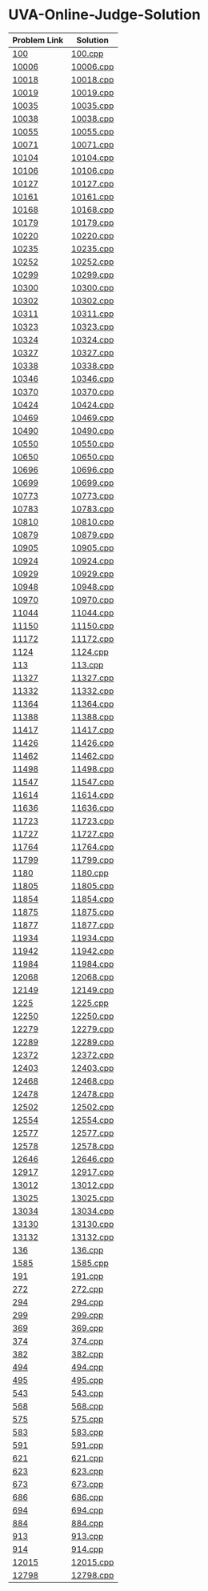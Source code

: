 # UVA-Online-Judge-Solution
|      Problem Link      |       Solution        |
| ---------------------- | --------------------- |
| [100](https://onlinejudge.org/external/1/100.pdf) | [100.cpp](https://github.com/SohagMollik/UVA-Online-Judge-Solution/blob/main/Solution/100%20-%20The%203n%20%2B%201%20problem.cpp) |
| [10006](https://onlinejudge.org/external/100/10006.pdf) | [10006.cpp](https://github.com/SohagMollik/UVA-Online-Judge-Solution/blob/main/Solution/10006%20%20%20Carmichael%20Numbers.cpp) |
| [10018](https://onlinejudge.org/external/100/10018.pdf) | [10018.cpp](https://github.com/SohagMollik/UVA-Online-Judge-Solution/blob/main/Solution/10018%20Reverse%20and%20Add.cpp) |
| [10019](https://onlinejudge.org/external/100/10019.pdf) | [10019.cpp](https://github.com/SohagMollik/UVA-Online-Judge-Solution/blob/main/Solution/10019%20Funny%20Encryption%20Method.cpp) |
| [10035](https://onlinejudge.org/external/100/10035.pdf) | [10035.cpp](https://github.com/SohagMollik/UVA-Online-Judge-Solution/blob/main/Solution/10035%20Primary%20Arithmetic.cpp) |
| [10038](https://onlinejudge.org/external/100/10038.pdf) | [10038.cpp](https://github.com/SohagMollik/UVA-Online-Judge-Solution/blob/main/Solution/10038.cpp) |
| [10055](https://onlinejudge.org/external/100/10055.pdf) | [10055.cpp](https://github.com/SohagMollik/UVA-Online-Judge-Solution/blob/main/Solution/10055%20Hashmat%20the%20brave%20warrior.cpp) |
| [10071](https://onlinejudge.org/external/100/10071.pdf) | [10071.cpp](https://github.com/SohagMollik/UVA-Online-Judge-Solution/blob/main/Solution/10071%20-%20Back%20to%20High%20School.cpp) |
| [10104](https://onlinejudge.org/external/101/10104.pdf) | [10104.cpp](https://github.com/SohagMollik/UVA-Online-Judge-Solution/blob/main/Solution/10104%20Euclid%20Problem.cpp) |
| [10106](https://onlinejudge.org/external/101/10106.pdf) | [10106.cpp](https://github.com/SohagMollik/UVA-Online-Judge-Solution/blob/main/Solution/10106%20Product.cpp) |
| [10127](https://onlinejudge.org/external/101/10127.pdf) | [10127.cpp](https://github.com/SohagMollik/UVA-Online-Judge-Solution/blob/main/Solution/10127%20Ones.cpp) |
| [10161](https://onlinejudge.org/external/101/10161.pdf) | [10161.cpp](https://github.com/SohagMollik/UVA-Online-Judge-Solution/blob/main/Solution/10161%20Ant%20on%20a%20Chessboard.cpp) |
| [10168](https://onlinejudge.org/external/101/10168.pdf) | [10168.cpp](https://github.com/SohagMollik/UVA-Online-Judge-Solution/blob/main/Solution/10168%20Summation%20of%20Four%20Primes.cpp) |
| [10179](https://onlinejudge.org/external/101/10179.pdf) | [10179.cpp](https://github.com/SohagMollik/UVA-Online-Judge-Solution/blob/main/Solution/10179%20Irreducible%20Basic%20Fractions.cpp) |
| [10220](https://onlinejudge.org/external/102/10220.pdf) | [10220.cpp](https://github.com/SohagMollik/UVA-Online-Judge-Solution/blob/main/Solution/10220%20I%20Love%20Big%20Numbers!.cpp) |
| [10235](https://onlinejudge.org/external/102/10235.pdf) | [10235.cpp](https://github.com/SohagMollik/UVA-Online-Judge-Solution/blob/main/Solution/10235%20Simply%20Emirp.cpp) |
| [10252](https://onlinejudge.org/external/102/10252.pdf) | [10252.cpp](https://github.com/SohagMollik/UVA-Online-Judge-Solution/blob/main/Solution/10252%20Common%20Permutation.cpp) |
| [10299](https://onlinejudge.org/external/102/10299.pdf) | [10299.cpp](https://github.com/SohagMollik/UVA-Online-Judge-Solution/blob/main/Solution/10299%20Relatives.cpp) |
| [10300](https://onlinejudge.org/external/103/10300.pdf) |  [10300.cpp](https://github.com/SohagMollik/UVA-Online-Judge-Solution/blob/main/Solution/10300%20-%20Ecological%20Premium.cpp) |
| [10302](https://onlinejudge.org/external/103/10302.pdf) | [10302.cpp](https://github.com/SohagMollik/UVA-Online-Judge-Solution/blob/main/Solution/10302%20Summation%20of%20Polynomials.cpp) |
| [10311](https://onlinejudge.org/external/103/10311.pdf) | [10311.cpp](https://github.com/SohagMollik/UVA-Online-Judge-Solution/blob/main/Solution/10311%20Goldbach%20and%20Euler.cpp) |
| [10323](https://onlinejudge.org/external/103/10323.pdf) | [10323.cpp](https://github.com/SohagMollik/UVA-Online-Judge-Solution/blob/main/Solution/10323%20Factorial!%20You%20Must%20be%20Kidding!!!.cpp) |
| [10324](https://onlinejudge.org/external/103/10324.pdf) | [10324.cpp](https://github.com/SohagMollik/UVA-Online-Judge-Solution/blob/main/Solution/10324%20Zeros%20and%20Ones.cpp) |
| [10327](https://onlinejudge.org/external/103/10327.pdf) | [10327.cpp](https://github.com/SohagMollik/UVA-Online-Judge-Solution/blob/main/Solution/10327%20Flip%20Sort.cpp) |
| [10338](https://onlinejudge.org/external/103/10338.pdf) | [10338.cpp](https://github.com/SohagMollik/UVA-Online-Judge-Solution/blob/main/Solution/10338%20Mischievous%20Children.cpp) |
| [10346](https://onlinejudge.org/external/103/10346.pdf) | [10346.cpp](https://github.com/SohagMollik/UVA-Online-Judge-Solution/blob/main/Solution/10346%20Peter%E2%80%99s%20Smokes.cpp) |
| [10370](https://onlinejudge.org/external/103/10370.pdf) | [10370.cpp](https://github.com/SohagMollik/UVA-Online-Judge-Solution/blob/main/Solution/10370%20Above%20Average.cpp) |
| [10424](http://uva.onlinejudge.org/external/104/10424.pdf) | [10424.cpp](https://github.com/SohagMollik/UVA-Online-Judge-Solution/blob/main/Solution/10424%20Love%20Calculator.cpp) |
| [10469](http://uva.onlinejudge.org/external/104/10469.pdf) | [10469.cpp](https://github.com/SohagMollik/UVA-Online-Judge-Solution/blob/main/Solution/10469%20-%20To%20Carry%20or%20not%20to%20Carry.cpp) |
| [10490](https://onlinejudge.org/external/104/10490.pdf) | [10490.cpp](https://github.com/SohagMollik/UVA-Online-Judge-Solution/blob/main/Solution/10490%20Mr.%20Azad%20and%20his%20Son!!!!!.cpp) |
| [10550](https://onlinejudge.org/external/105/10550.pdf) | [10550.cpp](https://github.com/SohagMollik/UVA-Online-Judge-Solution/blob/main/Solution/10550%20Combination%20Lock.cpp) |
| [10650](https://onlinejudge.org/external/106/10650.pdf) | [10650.cpp](https://github.com/SohagMollik/UVA-Online-Judge-Solution/blob/main/Solution/10650%20Determinate%20Prime.cpp) |
| [10696](https://onlinejudge.org/external/106/10696.pdf) | [10696.cpp](https://github.com/SohagMollik/UVA-Online-Judge-Solution/blob/main/Solution/10696%20f91.cpp) |
| [10699](https://onlinejudge.org/external/106/10699.pdf) | [10699.cpp](https://github.com/SohagMollik/UVA-Online-Judge-Solution/blob/main/Solution/10699%20Count%20the%20factors.cpp) |
| [10773](https://onlinejudge.org/external/107/10773.pdf) |  [10773.cpp](https://github.com/SohagMollik/UVA-Online-Judge-Solution/blob/main/Solution/10773%20-%20Back%20to%20Intermediate%20Math.cpp) |
| [10783](https://onlinejudge.org/external/107/10783.pdf) | [10783.cpp](https://github.com/SohagMollik/UVA-Online-Judge-Solution/blob/main/Solution/10783%20Odd%20Sum.cpp) |
| [10810](https://onlinejudge.org/external/108/10810.pdf) | [10810.cpp](https://github.com/SohagMollik/UVA-Online-Judge-Solution/blob/main/Solution/10810%20Ultra-QuickSort.cpp) |
| [10879](https://onlinejudge.org/external/108/10879.pdf) | [10879.cpp](https://github.com/SohagMollik/UVA-Online-Judge-Solution/blob/main/Solution/10879%20Code%20Refactoring%201.cpp) |
| [10905](https://onlinejudge.org/external/109/10905.pdf) | [10905.cpp](https://github.com/SohagMollik/UVA-Online-Judge-Solution/blob/main/Solution/10905%20Children%E2%80%99s%20Game.cpp) |
| [10924](https://onlinejudge.org/external/109/10924.pdf) | [10924.cpp](https://github.com/SohagMollik/UVA-Online-Judge-Solution/blob/main/Solution/10924%20Prime%20Words.cpp) |
| [10929](https://onlinejudge.org/external/109/10929.pdf) | [10929.cpp](https://github.com/SohagMollik/UVA-Online-Judge-Solution/blob/main/Solution/10929%20You%20can%20say%2011.cpp) |
| [10948](https://onlinejudge.org/external/109/10948.pdf) | [10948.cpp](https://github.com/SohagMollik/UVA-Online-Judge-Solution/blob/main/Solution/10948%20The%20primary%20problem.cpp) |
| [10970](https://onlinejudge.org/external/109/10970.pdf) | [10970.cpp](https://github.com/SohagMollik/UVA-Online-Judge-Solution/blob/main/Solution/10970%20-%20Big%20Chocolate.cpp) |
| [11044](https://onlinejudge.org/external/110/11044.pdf) | [11044.cpp](https://github.com/SohagMollik/UVA-Online-Judge-Solution/blob/main/Solution/11044%20Searching%20for%20Nessy.cpp) |
| [11150](https://onlinejudge.org/external/111/11150.pdf) | [11150.cpp](https://github.com/SohagMollik/UVA-Online-Judge-Solution/blob/main/Solution/11150%20Cola.cpp) |
| [11172](https://onlinejudge.org/external/111/11172.pdf) | [11172.cpp](https://github.com/SohagMollik/UVA-Online-Judge-Solution/blob/main/Solution/11172%20-%20Relational%20Operator.cpp) | 
| [1124](https://onlinejudge.org/external/11/1124.pdf) | [1124.cpp](https://github.com/SohagMollik/UVA-Online-Judge-Solution/blob/main/Solution/1124%20Celebrity%20jeopardy.cpp) |
| [113](https://onlinejudge.org/external/1/113.pdf) | [113.cpp](https://github.com/SohagMollik/UVA-Online-Judge-Solution/blob/main/Solution/113%20Power%20of%20Cryptography.cpp) |
| [11327](https://onlinejudge.org/external/113/11327.pdf) | [11327.cpp](https://github.com/SohagMollik/UVA-Online-Judge-Solution/blob/main/Solution/11327%20Enumerating%20Rational%20Numbers.cpp) |
| [11332](https://onlinejudge.org/external/113/11332.pdf) | [11332.cpp](https://github.com/SohagMollik/UVA-Online-Judge-Solution/blob/main/Solution/11332%20-%20Summing%20Digits.cpp) |
| [11364](https://onlinejudge.org/external/113/11364.pdf) | [11364.cpp](https://github.com/SohagMollik/UVA-Online-Judge-Solution/blob/main/Solution/11364%20Optimal%20Parking.cpp) |
| [11388](https://onlinejudge.org/external/113/11388.pdf) | [11388.cpp](https://github.com/SohagMollik/UVA-Online-Judge-Solution/blob/main/Solution/11388%20GCD%20LCM.cpp) |
| [11417](https://onlinejudge.org/external/114/11417.pdf) | [11417.cpp](https://github.com/SohagMollik/UVA-Online-Judge-Solution/blob/main/Solution/11417%20GCD.cpp) |
| [11426](https://onlinejudge.org/external/114/11426.pdf) | [11426.cpp](https://github.com/SohagMollik/UVA-Online-Judge-Solution/blob/main/Solution/11426%20GCD%20Extreme%20(II).cpp) |
| [11462](https://onlinejudge.org/external/114/11462.pdf) | [11462.cpp](https://github.com/SohagMollik/UVA-Online-Judge-Solution/blob/main/Solution/11462%20Age%20Sort.cpp) |
| [11498](https://onlinejudge.org/external/114/11498.pdf) | [11498.cpp](https://github.com/SohagMollik/UVA-Online-Judge-Solution/blob/main/Solution/11498%20%20%20%20%20%20Division%20of%20Nlogonia.cpp) |
| [11547](https://onlinejudge.org/external/115/11547.pdf) | [11547.cpp](https://github.com/SohagMollik/UVA-Online-Judge-Solution/blob/main/Solution/11547%20Automatic%20Answer.cpp) |
| [11614](https://onlinejudge.org/external/116/11614.pdf) | [11614.cpp](https://github.com/SohagMollik/UVA-Online-Judge-Solution/blob/main/Solution/11614.cpp) |
| [11636](https://onlinejudge.org/external/116/11636.pdf) | [11636.cpp](https://github.com/SohagMollik/UVA-Online-Judge-Solution/blob/main/Solution/11636%20Hello%20World!.cpp) |
| [11723](https://onlinejudge.org/external/117/11723.pdf) | [11723.cpp](https://github.com/SohagMollik/UVA-Online-Judge-Solution/blob/main/Solution/11723%20-%20Numbering%20Roads.cpp) |
| [11727](https://onlinejudge.org/external/117/11727.pdf) | [11727.cpp](https://github.com/SohagMollik/UVA-Online-Judge-Solution/blob/main/Solution/11727%20Cost%20Cutting.cpp) |
| [11764](https://onlinejudge.org/external/117/11764.pdf) | [11764.cpp](https://github.com/SohagMollik/UVA-Online-Judge-Solution/blob/main/Solution/11764%20Jumping%20Mario.cpp) |
| [11799](https://onlinejudge.org/external/117/11799.pdf) | [11799.cpp](https://github.com/SohagMollik/UVA-Online-Judge-Solution/blob/main/Solution/11799%20Horror%20Dash.cpp) |
| [1180](https://onlinejudge.org/external/11/1180.pdf) | [1180.cpp](https://github.com/SohagMollik/UVA-Online-Judge-Solution/blob/main/Solution/1180%20Perfect%20Numbers.cpp) |
| [11805](https://onlinejudge.org/external/118/11805.pdf) | [11805.cpp](https://github.com/SohagMollik/UVA-Online-Judge-Solution/blob/main/Solution/11805.cpp) |
| [11854](https://onlinejudge.org/external/118/11854.pdf) | [11854.cpp](https://github.com/SohagMollik/UVA-Online-Judge-Solution/blob/main/Solution/11854%20Egypt.cpp) |
| [11875](https://onlinejudge.org/external/118/11875.pdf) | [11875.cpp](https://github.com/SohagMollik/UVA-Online-Judge-Solution/blob/main/Solution/11875%20-%20Brick%20Game.cpp) |
| [11877](https://onlinejudge.org/external/118/11877.pdf) | [11877.cpp](https://github.com/SohagMollik/UVA-Online-Judge-Solution/blob/main/Solution/11877%20The%20Coco-Cola%20Store.cpp) |
| [11934](https://onlinejudge.org/external/119/11934.pdf) | [11934.cpp](https://github.com/SohagMollik/UVA-Online-Judge-Solution/blob/main/Solution/11934%20Magic%20Formula.cpp) |
| [11942](https://onlinejudge.org/external/119/11942.pdf) | [11942.cpp](https://github.com/SohagMollik/UVA-Online-Judge-Solution/blob/main/Solution/11942%20Lumberjack%20Sequencing.cpp) |
| [11984](https://onlinejudge.org/external/119/11984.pdf) | [11984.cpp](https://github.com/SohagMollik/UVA-Online-Judge-Solution/blob/main/Solution/11984%20A%20Change%20in%20Thermal%20Unit.cpp) |
| [12068](https://onlinejudge.org/external/120/12068.pdf) | [12068.cpp](https://github.com/SohagMollik/UVA-Online-Judge-Solution/blob/main/Solution/12068%20Harmonic%20Mean%20pro.cpp) |
| [12149](https://onlinejudge.org/external/121/12149.pdf) | [12149.cpp](https://github.com/SohagMollik/UVA-Online-Judge-Solution/blob/main/Solution/12149%20-%20Feynman.cpp) |
| [1225](https://onlinejudge.org/external/12/1225.pdf) | [1225.cpp](https://github.com/SohagMollik/UVA-Online-Judge-Solution/blob/main/Solution/1225%20Digit%20Counting.cpp) |
| [12250](https://onlinejudge.org/external/122/12250.pdf) | [12250.cpp](https://github.com/SohagMollik/UVA-Online-Judge-Solution/blob/main/Solution/12250%20-%20Language%20Detection.c) |
| [12279](https://onlinejudge.org/external/122/12279.pdf) | [12279.cpp](https://github.com/SohagMollik/UVA-Online-Judge-Solution/blob/main/Solution/12279%20-%20Emoogle%20Balance.cpp) |
| [12289](https://onlinejudge.org/external/122/12289.pdf) | [12289.cpp](https://github.com/SohagMollik/UVA-Online-Judge-Solution/blob/main/Solution/12289%20-%20One-Two-Three.cpp) |
| [12372](https://onlinejudge.org/external/123/12372.pdf) | [12372.cpp](https://github.com/SohagMollik/UVA-Online-Judge-Solution/blob/main/Solution/12372%20-%20Packing%20for%20Holiday.cpp) |
| [12403](https://onlinejudge.org/external/124/12403.pdf) | [12403.cpp](https://github.com/SohagMollik/UVA-Online-Judge-Solution/blob/main/Solution/12403%20-%20Save%20Setu.cpp) |
| [12468](https://onlinejudge.org/external/124/12468.pdf) | [12468.cpp](https://github.com/SohagMollik/UVA-Online-Judge-Solution/blob/main/Solution/12468%20Zapping.cpp) |
| [12478](https://onlinejudge.org/external/124/12478.pdf) | [12478.cpp](https://github.com/SohagMollik/UVA-Online-Judge-Solution/blob/main/Solution/12478%20Hardest%20Problem%20Ever%20(Easy).cpp) |
| [12502](https://onlinejudge.org/external/125/12502.pdf) | [12502.cpp](https://github.com/SohagMollik/UVA-Online-Judge-Solution/blob/main/Solution/12502%20-%20Three%20Families.cpp) |
| [12554](https://onlinejudge.org/external/125/12554.pdf) | [12554.cpp](https://github.com/SohagMollik/UVA-Online-Judge-Solution/blob/main/Solution/12554%20A%20Special%20%E2%80%9CHappy%20Birthday%E2%80%9D%20Song!!!.cpp) |
| [12577](https://onlinejudge.org/external/125/12577.pdf) | [12577.cpp](https://github.com/SohagMollik/UVA-Online-Judge-Solution/blob/main/Solution/12577%20-%20Hajj-e-Akbar.cpp) |
| [12578](https://onlinejudge.org/external/125/12578.pdf) | [12578.cpp](https://github.com/SohagMollik/UVA-Online-Judge-Solution/blob/main/Solution/12578%20.cpp) |
| [12646](https://onlinejudge.org/external/126/12646.pdf) | [12646.cpp](https://github.com/SohagMollik/UVA-Online-Judge-Solution/blob/main/Solution/12646%20Zero%20or%20One.cpp) |
| [12917](https://onlinejudge.org/external/129/12917.pdf) | [12917.cpp](https://github.com/SohagMollik/UVA-Online-Judge-Solution/blob/main/Solution/12917%20Prop%20hunt!.cpp) |
| [13012](https://onlinejudge.org/external/130/13012.pdf) | [13012.cpp](https://github.com/SohagMollik/UVA-Online-Judge-Solution/blob/main/Solution/13012%20Identifying%20tea.cp) |
| [13025](https://onlinejudge.org/external/130/13025.pdf) | [13025.cpp](https://github.com/SohagMollik/UVA-Online-Judge-Solution/blob/main/Solution/13025%20Back%20to%20the%20Past.cpp) |
| [13034](https://onlinejudge.org/external/130/13034.pdf) | [13034.cpp](https://github.com/SohagMollik/UVA-Online-Judge-Solution/blob/main/Solution/13034%20%20Solve%20Everything.cpp) |
| [13130](https://onlinejudge.org/external/131/13130.pdf) | [13130.cpp](https://github.com/SohagMollik/UVA-Online-Judge-Solution/blob/main/Solution/13130%20Cacho.cpp) |
| [13132](https://onlinejudge.org/external/131/13132.pdf) | [13132.cpp](https://github.com/SohagMollik/UVA-Online-Judge-Solution/blob/main/Solution/13132%20Laser%20Mirrors.cpp) |
| [136](https://onlinejudge.org/external/1/136.pdf) | [136.cpp](https://github.com/SohagMollik/UVA-Online-Judge-Solution/blob/main/Solution/136.cpp) |
| [1585](https://onlinejudge.org/external/15/1585.pdf) | [1585.cpp](https://github.com/SohagMollik/UVA-Online-Judge-Solution/blob/main/Solution/1585%20Score.cpp) |
| [191](https://onlinejudge.org/external/1/191.pdf) | [191.cpp](https://github.com/SohagMollik/UVA-Online-Judge-Solution/blob/main/Solution/191%20Intersection.cpp) |
| [272](https://onlinejudge.org/external/2/272.pdf) | [272.cpp](https://github.com/SohagMollik/UVA-Online-Judge-Solution/blob/main/Solution/272.cpp) |
| [294](https://onlinejudge.org/external/2/294.pdf) | [294.cpp](https://github.com/SohagMollik/UVA-Online-Judge-Solution/blob/main/Solution/294%20Divisors.cpp) |
| [299](https://onlinejudge.org/external/2/299.pdf) | [299.cpp](https://github.com/SohagMollik/UVA-Online-Judge-Solution/blob/main/Solution/299%20-%20Train%20Swapping.cpp) |
| [369](https://onlinejudge.org/external/3/369.pdf) | [369.cpp](https://github.com/SohagMollik/UVA-Online-Judge-Solution/blob/main/Solution/369%20Combinations.cpp) |
| [374](https://onlinejudge.org/external/3/374.pdf) | [374.cpp](https://github.com/SohagMollik/UVA-Online-Judge-Solution/blob/main/Solution/374%20Big%20Mod.cpp) |
| [382](https://onlinejudge.org/external/3/382.pdf) | [382.cpp](https://github.com/SohagMollik/UVA-Online-Judge-Solution/blob/main/Solution/382%20Perfection.cpp) |
| [494](https://onlinejudge.org/external/4/494.pdf) | [494.cpp](https://github.com/SohagMollik/UVA-Online-Judge-Solution/blob/main/Solution/494%20Kindergarten%20Counting%20Game.cpp) |
| [495](https://onlinejudge.org/external/4/495.pdf) | [495.cpp](https://github.com/SohagMollik/UVA-Online-Judge-Solution/blob/main/Solution/495%20Fibonacci%20Freeze.cpp) |
| [543](https://onlinejudge.org/external/5/543.pdf) | [543.cpp](https://github.com/SohagMollik/UVA-Online-Judge-Solution/blob/main/Solution/543%20Goldbach%E2%80%99s%20Conjecture.cpp) |
| [568](https://onlinejudge.org/external/5/568.pdf) | [568.cpp](https://github.com/SohagMollik/UVA-Online-Judge-Solution/blob/main/Solution/568%20Just%20the%20Facts.cpp) |
| [575](https://onlinejudge.org/external/5/575.pdf) | [575.cpp](https://github.com/SohagMollik/UVA-Online-Judge-Solution/blob/main/Solution/575%20Skew%20Binary.cpp) |
| [583](https://onlinejudge.org/external/5/583.pdf) | [583.cpp](https://github.com/SohagMollik/UVA-Online-Judge-Solution/blob/main/Solution/583%20Prime%20Factors.cpp) |
| [591](https://onlinejudge.org/external/5/591.pdf) | [591.cpp](https://github.com/SohagMollik/UVA-Online-Judge-Solution/blob/main/Solution/591%20Box%20of%20Bricks.cpp) |
| [621](https://onlinejudge.org/external/6/621.pdf) | [621.cpp](https://github.com/SohagMollik/UVA-Online-Judge-Solution/blob/main/Solution/621%20-%20Secret%20Research1.cpp) |
| [623](https://onlinejudge.org/external/6/623.pdf) | [623.cpp](https://github.com/SohagMollik/UVA-Online-Judge-Solution/blob/main/Solution/623%20500!.cpp) |
| [673](https://onlinejudge.org/external/6/673.pdf) | [673.cpp](https://github.com/SohagMollik/UVA-Online-Judge-Solution/blob/main/Solution/673%20Parentheses%20.cpp) |
| [686](https://onlinejudge.org/external/6/686.pdf) | [686.cpp](https://github.com/SohagMollik/UVA-Online-Judge-Solution/blob/main/Solution/686%20Goldbach%E2%80%99s%20Conjecture%20(II).cpp) |
| [694](https://onlinejudge.org/external/6/694.pdf) | [694.cpp](https://github.com/SohagMollik/UVA-Online-Judge-Solution/blob/main/Solution/694%20The%20Collatz%20Sequence.cpp) |
| [884](https://onlinejudge.org/external/8/884.pdf) | [884.cpp](https://github.com/SohagMollik/UVA-Online-Judge-Solution/blob/main/Solution/884%20Factorial%20Factors.CPP) |
| [913](https://onlinejudge.org/external/9/913.pdf) | [913.cpp](https://github.com/SohagMollik/UVA-Online-Judge-Solution/blob/main/Solution/913%20%20%20Joana%20and%20the%20Odd%20Numbers.cpp) |
| [914](https://onlinejudge.org/external/9/914.pdf) | [914.cpp](https://github.com/SohagMollik/UVA-Online-Judge-Solution/blob/main/Solution/914%20Jumping%20Champion.cpp) |
| [12015](https://onlinejudge.org/external/120/12015.pdf) | [12015.cpp](https://github.com/SohagMollik/UVA-Online-Judge-Solution/blob/main/Solution/12015%20Google%20is%20Feeling%20Lucky.cpp) |
| [12798](https://onlinejudge.org/external/127/12798.pdf) | [12798.cpp](https://github.com/SohagMollik/UVA-Online-Judge-Solution/blob/main/Solution/12798%20Handball.cpp) |
